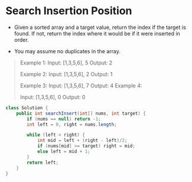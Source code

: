 # Search Insertion Position
- Given a sorted array and a target value, return the index if the target is found. If not, return the index where it would be if it were inserted in order.

- You may assume no duplicates in the array.

> Example 1:
> Input: [1,3,5,6], 5
> Output: 2
>
> Example 2:
> Input: [1,3,5,6], 2
> Output: 1
>
> Example 3:
> Input: [1,3,5,6], 7
> Output: 4
> Example 4:
>
> Input: [1,3,5,6], 0
> Output: 0

```java
class Solution {
    public int searchInsert(int[] nums, int target) {
        if (nums == null) return -1;
        int left = 0, right = nums.length;

        while (left < right) {
            int mid = left + (right - left)/2;
            if (nums[mid] >= target) right = mid;
            else left = mid + 1;
        }
        return left;
    }
}
```